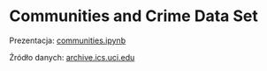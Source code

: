 # Communities and Crime Data Set

Prezentacja: [communities.ipynb](./communities.ipynb)

Źródło danych: [archive.ics.uci.edu](https://archive.ics.uci.edu/ml/datasets/Communities+and+Crime)